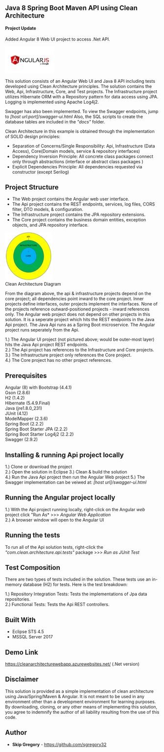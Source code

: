 ## Java 8 Spring Boot Maven API using Clean Architecture  

#### Project Update  

Added Angular 8 Web UI project to access .Net API.  

<img src="AngularJS_google.png" alt="Angular logo" width="160" height="89">  

This solution consists of an Angular Web UI and Java 8 API including tests developed using Clean Architecture principles. The solution contains the Web, Api, Infrastructure, Core, and Test projects. The Infrastructure project utilizes Hibernate ORM with a Repository pattern for data access using JPA. Logging is implemented using Apache Log4j2.

Swagger has also been implemented. To view the Swagger endpoints, jump to *[host url:port]/swagger-ui.html* Also, the SQL scripts to create the database tables are included in the *"docs"* folder.  

Clean Architecture in this example is obtained through the implementation of SOLID design principles:  

* Separation of Concerns/Single Responsibility: Api, Infrastructure (Data Access), Core(Domain models, service & repository interfaces)
* Dependency Inversion Principle: All concrete class packages connect only through abstractions (interface or abstract class packages ) 
* Explicit Dependencies Principle: All dependencies requested via constructor (except Serilog)  

## Project Structure  

* The Web project contains the Angular web user interface.
* The Api project contains the REST endpoints, services, log files, CORS filter, DTO models, & configuration.  
* The Infrastructure project contains the JPA repository extensions.  
* The Core project contains the business domain entities, exception objects, and JPA repository interface.  

![Clean Architecture Diagram](clean_architecture.png)  
Clean Architecture Diagram

From the diagram above, the api & infrastructure projects depend on the core project; all dependencies point inward to the core project. Inner projects define interfaces, outer projects implement the interfaces. None of the projects reference outward-positioned projects - inward references only. The Angular web project does not depend on other projects in this solution. It is a seperate project which hits the REST endpoints in the Java Api project. The Java Api runs as a Spring Boot microservice. The Angular project runs seperately from the Api.

1.) The Angular UI project (not pictured above; would be outer-most layer) hits the Java Api project REST endpoints.  
2.) The Api project has references to the Infrastructure and Core projects.  
3.) The Infrastructure project only references the Core project.  
4.) The Core project has no other project references.  

## Prerequisites

Angular (8) with Bootstrap (4.4.1)   
Gson (2.8.6)    
H2 (1.4.2)  
Hibernate (5.4.9.Final)  
Java (jre1.8.0_231)    
JUnit (4.12)      
ModelMapper (2.3.6)  
Spring Boot (2.2.2)   
Spring Boot Starter JPA (2.2.2)          
Spring Boot Starter Log4j2 (2.2.2)   
Swagger (2.9.2)     

## Installing & running Api project locally

1.) Clone or download the project  
2.) Open the solution in Eclipse
3.) Clean & build the solution  
4.) Run the Java Api project then run the Angular Web project
5.) The Swagger implementation can be veiwed at: *[host url]/swagger-ui.html*  

## Running the Angular project locally  

1.) With the Api project running locally, right-click on the Angular *web* project click "Run As* >>> *Angular Web Application*  
2.) A browser window will open to the Angular UI  

## Running the tests

To run all of the Api solution tests, right-click the *"com.clean.architecture.api.tests"* package >>> *Run as JUnit Test*

## Test Composition

There are two types of tests included in the solution. These tests use an in-memory database (H2) for tests. Here is the test breakdown:

1.) Repository Integration Tests: Tests the implementations of Jpa data repositories.  
2.) Functional Tests: Tests the Api REST controllers.  

## Built With

* Eclipse STS 4.5
* MSSQL Server 2017  

## Demo Link  

<a href="https://cleanarchitecturewebapp.azurewebsites.net/" target="_blank">https://cleanarchitecturewebapp.azurewebsites.net/</a>  (.Net version)

## Disclaimer

This solution is provided as a simple implementation of clean architecture using Java/Spring/Maven & Angular. It is not meant to be used in any environment other than a development environment for learning purposes. By downloading, cloning, or any other means of implementing this solution, you agree to indemnify the author of all liability resulting from the use of this code.

## Author

* **Skip Gregory** - https://github.com/sgregory32

